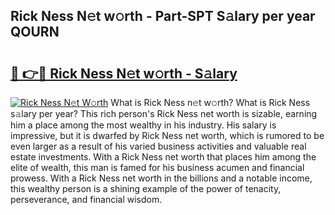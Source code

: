 ## Rick Ness N𝚎t w𝚘rth - Part-SPT S𝚊lary per year QOURN

# <h2><a href="http://gc31xb.nevu.top/?p=Rick+Ness">🔗 👉🔴 Rick Ness N𝚎t w𝚘rth - S𝚊lary</a></h2>

[![Rick Ness N𝚎t W𝚘rth](https://i.imgur.com/Oavwk0R.jpeg)](http://gc31xb.nevu.top/?p=Rick+Ness)
What is Rick Ness n𝚎t w𝚘rth? What is Rick Ness s𝚊lary per year?
This rich person's Rick Ness net worth is sizable, earning him a place among the most wealthy in his industry. His salary is impressive, but it is dwarfed by Rick Ness net worth, which is rumored to be even larger as a result of his varied business activities and valuable real estate investments. With a Rick Ness net worth that places him among the elite of wealth, this man is famed for his business acumen and financial prowess. With a Rick Ness net worth in the billions and a notable income, this wealthy person is a shining example of the power of tenacity, perseverance, and financial wisdom.
